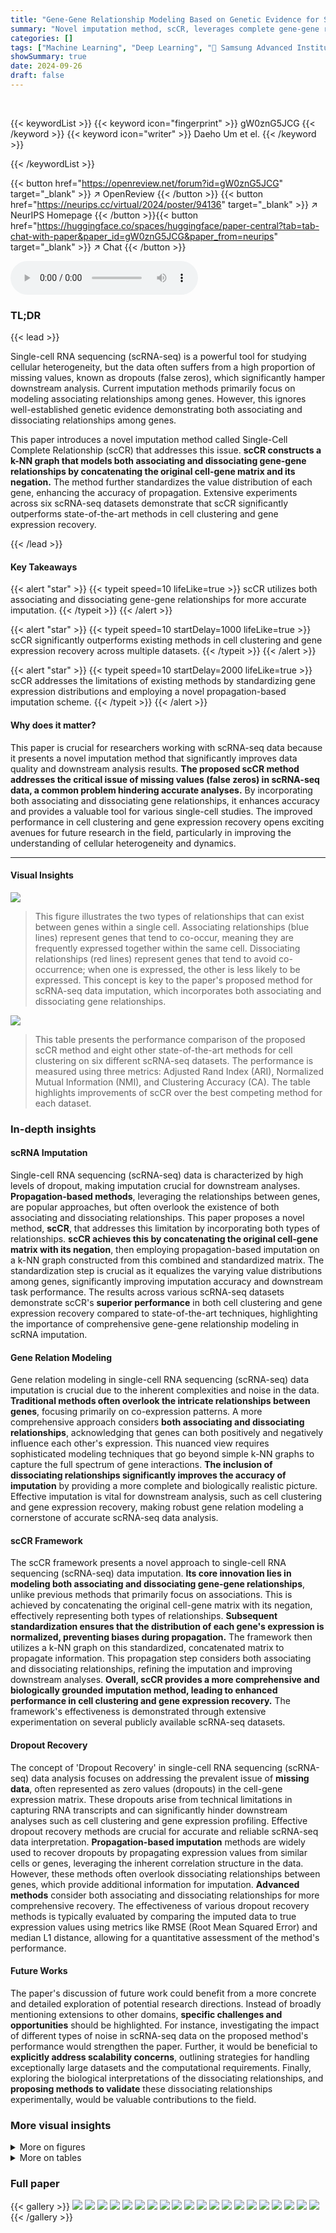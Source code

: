 ```yaml
---
title: "Gene-Gene Relationship Modeling Based on Genetic Evidence for Single-Cell RNA-Seq Data Imputation"
summary: "Novel imputation method, scCR, leverages complete gene-gene relationships (associating & dissociating) for superior single-cell RNA sequencing data recovery, significantly outperforming current state-..."
categories: []
tags: ["Machine Learning", "Deep Learning", "🏢 Samsung Advanced Institute of Technology",]
showSummary: true
date: 2024-09-26
draft: false
---
```


<br>

{{< keywordList >}}
{{< keyword icon="fingerprint" >}} gW0znG5JCG {{< /keyword >}}
{{< keyword icon="writer" >}} Daeho Um et el. {{< /keyword >}}
 
{{< /keywordList >}}

{{< button href="https://openreview.net/forum?id=gW0znG5JCG" target="_blank" >}}
↗ OpenReview
{{< /button >}}
{{< button href="https://neurips.cc/virtual/2024/poster/94136" target="_blank" >}}
↗ NeurIPS Homepage
{{< /button >}}{{< button href="https://huggingface.co/spaces/huggingface/paper-central?tab=tab-chat-with-paper&paper_id=gW0znG5JCG&paper_from=neurips" target="_blank" >}}
↗ Chat
{{< /button >}}



<audio controls>
    <source src="https://ai-paper-reviewer.com/gW0znG5JCG/podcast.wav" type="audio/wav">
    Your browser does not support the audio element.
</audio>


### TL;DR


{{< lead >}}

Single-cell RNA sequencing (scRNA-seq) is a powerful tool for studying cellular heterogeneity, but the data often suffers from a high proportion of missing values, known as dropouts (false zeros), which significantly hamper downstream analysis. Current imputation methods primarily focus on modeling associating relationships among genes. However, this ignores well-established genetic evidence demonstrating both associating and dissociating relationships among genes. 

This paper introduces a novel imputation method called Single-Cell Complete Relationship (scCR) that addresses this issue. **scCR constructs a k-NN graph that models both associating and dissociating gene-gene relationships by concatenating the original cell-gene matrix and its negation.** The method further standardizes the value distribution of each gene, enhancing the accuracy of propagation. Extensive experiments across six scRNA-seq datasets demonstrate that scCR significantly outperforms state-of-the-art methods in cell clustering and gene expression recovery.

{{< /lead >}}


#### Key Takeaways

{{< alert "star" >}}
{{< typeit speed=10 lifeLike=true >}} scCR utilizes both associating and dissociating gene-gene relationships for more accurate imputation. {{< /typeit >}}
{{< /alert >}}

{{< alert "star" >}}
{{< typeit speed=10 startDelay=1000 lifeLike=true >}} scCR significantly outperforms existing methods in cell clustering and gene expression recovery across multiple datasets. {{< /typeit >}}
{{< /alert >}}

{{< alert "star" >}}
{{< typeit speed=10 startDelay=2000 lifeLike=true >}} scCR addresses the limitations of existing methods by standardizing gene expression distributions and employing a novel propagation-based imputation scheme. {{< /typeit >}}
{{< /alert >}}

#### Why does it matter?
This paper is crucial for researchers working with scRNA-seq data because it presents a novel imputation method that significantly improves data quality and downstream analysis results.  **The proposed scCR method addresses the critical issue of missing values (false zeros) in scRNA-seq data, a common problem hindering accurate analyses.** By incorporating both associating and dissociating gene relationships,  it enhances accuracy and provides a valuable tool for various single-cell studies.  The improved performance in cell clustering and gene expression recovery opens exciting avenues for future research in the field, particularly in improving the understanding of cellular heterogeneity and dynamics.

------
#### Visual Insights



![](https://ai-paper-reviewer.com/gW0znG5JCG/figures_0_1.jpg)

> This figure illustrates the two types of relationships that can exist between genes within a single cell.  Associating relationships (blue lines) represent genes that tend to co-occur, meaning they are frequently expressed together within the same cell.  Dissociating relationships (red lines) represent genes that tend to avoid co-occurrence; when one is expressed, the other is less likely to be expressed.  This concept is key to the paper's proposed method for scRNA-seq data imputation, which incorporates both associating and dissociating gene relationships.





![](https://ai-paper-reviewer.com/gW0znG5JCG/tables_5_1.jpg)

> This table presents the performance comparison of the proposed scCR method and eight other state-of-the-art methods for cell clustering on six different scRNA-seq datasets.  The performance is measured using three metrics: Adjusted Rand Index (ARI), Normalized Mutual Information (NMI), and Clustering Accuracy (CA).  The table highlights improvements of scCR over the best competing method for each dataset.





### In-depth insights


#### scRNA Imputation
Single-cell RNA sequencing (scRNA-seq) data is characterized by high levels of dropout, making imputation crucial for downstream analyses.  **Propagation-based methods**, leveraging the relationships between genes, are popular approaches, but often overlook the existence of both associating and dissociating relationships. This paper proposes a novel method, **scCR**, that addresses this limitation by incorporating both types of relationships.  **scCR achieves this by concatenating the original cell-gene matrix with its negation**, then employing propagation-based imputation on a k-NN graph constructed from this combined and standardized matrix.  The standardization step is crucial as it equalizes the varying value distributions among genes, significantly improving imputation accuracy and downstream task performance. The results across various scRNA-seq datasets demonstrate scCR's **superior performance** in both cell clustering and gene expression recovery compared to state-of-the-art techniques, highlighting the importance of comprehensive gene-gene relationship modeling in scRNA imputation.

#### Gene Relation Modeling
Gene relation modeling in single-cell RNA sequencing (scRNA-seq) data imputation is crucial due to the inherent complexities and noise in the data.  **Traditional methods often overlook the intricate relationships between genes**, focusing primarily on co-expression patterns.  A more comprehensive approach considers **both associating and dissociating relationships**, acknowledging that genes can both positively and negatively influence each other's expression.  This nuanced view requires sophisticated modeling techniques that go beyond simple k-NN graphs to capture the full spectrum of gene interactions.  **The inclusion of dissociating relationships significantly improves the accuracy of imputation** by providing a more complete and biologically realistic picture. Effective imputation is vital for downstream analysis, such as cell clustering and gene expression recovery, making robust gene relation modeling a cornerstone of accurate scRNA-seq data analysis.

#### scCR Framework
The scCR framework presents a novel approach to single-cell RNA sequencing (scRNA-seq) data imputation.  **Its core innovation lies in modeling both associating and dissociating gene-gene relationships**, unlike previous methods that primarily focus on associations.  This is achieved by concatenating the original cell-gene matrix with its negation, effectively representing both types of relationships.  **Subsequent standardization ensures that the distribution of each gene's expression is normalized, preventing biases during propagation.** The framework then utilizes a k-NN graph on this standardized, concatenated matrix to propagate information. This propagation step considers both associating and dissociating relationships, refining the imputation and improving downstream analyses.  **Overall, scCR provides a more comprehensive and biologically grounded imputation method, leading to enhanced performance in cell clustering and gene expression recovery.** The framework's effectiveness is demonstrated through extensive experimentation on several publicly available scRNA-seq datasets.

#### Dropout Recovery
The concept of 'Dropout Recovery' in single-cell RNA sequencing (scRNA-seq) data analysis focuses on addressing the prevalent issue of **missing data**, often represented as zero values (dropouts) in the cell-gene expression matrix.  These dropouts arise from technical limitations in capturing RNA transcripts and can significantly hinder downstream analyses such as cell clustering and gene expression profiling. Effective dropout recovery methods are crucial for accurate and reliable scRNA-seq data interpretation.  **Propagation-based imputation** methods are widely used to recover dropouts by propagating expression values from similar cells or genes, leveraging the inherent correlation structure in the data. However, these methods often overlook dissociating relationships between genes, which provide additional information for imputation.  **Advanced methods** consider both associating and dissociating relationships for more comprehensive recovery.  The effectiveness of various dropout recovery methods is typically evaluated by comparing the imputed data to true expression values using metrics like RMSE (Root Mean Squared Error) and median L1 distance, allowing for a quantitative assessment of the method's performance.

#### Future Works
The paper's discussion of future work could benefit from a more concrete and detailed exploration of potential research directions.  Instead of broadly mentioning extensions to other domains,  **specific challenges and opportunities** should be highlighted. For instance,  investigating the impact of different types of noise in scRNA-seq data on the proposed method's performance would strengthen the paper.  Further, it would be beneficial to **explicitly address scalability concerns**, outlining strategies for handling exceptionally large datasets and the computational requirements.  Finally, exploring the biological interpretations of the dissociating relationships, and **proposing methods to validate** these dissociating relationships experimentally, would be valuable contributions to the field.


### More visual insights

<details>
<summary>More on figures
</summary>


![](https://ai-paper-reviewer.com/gW0znG5JCG/figures_2_1.jpg)

> The figure provides a visual overview of the Single-Cell Complete Relationship (scCR) method. It shows the three main stages of the method: pre-imputation, complete relationship, and denoising.  Each stage involves specific steps such as k-NN graph construction, feature propagation, and standardization.  The figure highlights how the method integrates both associating and dissociating gene-gene relationships to improve imputation accuracy.


![](https://ai-paper-reviewer.com/gW0znG5JCG/figures_3_1.jpg)

> This figure shows a heatmap of a subset of the gene expression matrix from the Baron Human dataset. It visually represents the expression levels of several genes across different cells. The color intensity corresponds to the expression level, with darker shades indicating lower expression and brighter shades indicating higher expression.  The figure highlights the variability in gene expression across different genes and cells, illustrating the complexity of single-cell RNA sequencing data and the need for imputation techniques to deal with missing or noisy values.


![](https://ai-paper-reviewer.com/gW0znG5JCG/figures_4_1.jpg)

> This figure illustrates the two main steps involved in the complete relationship stage of the scCR imputation method.  First, concatenation combines the original cell-gene matrix X(1) with its negative counterpart [-X(1)] to create Xcom. This step is crucial for incorporating both associating and dissociating gene relationships.  Second, column-wise standardization normalizes the values for each gene in Xcom, ensuring that the data across genes has a standard normal distribution with a mean of 0 and a standard deviation of 1.  This process is key for making the subsequent propagation step more effective and preventing the values from various genes dominating the imputation process. The end result is a standardized matrix Xcom, ready for further processing within the scCR framework.


![](https://ai-paper-reviewer.com/gW0znG5JCG/figures_6_1.jpg)

> This figure displays the RMSE (Root Mean Square Error) for dropout recovery across six scRNA-seq datasets (Baron Mouse, Pancreas, Mouse Bladder, Zeisel, Worm Neuron, Baron Human) and eight different methods (DCA, AutoClass, scGNN 2.0, scGCL, MAGIC, scFP, scBFP, and scCR).  The x-axis represents the dropout rate (20%, 40%, 80%), and the y-axis represents the RMSE.  Green highlights indicate that scCR outperforms the best-performing baseline for that specific dataset and dropout rate.  The graph shows that scCR consistently achieves lower RMSE values across all datasets and dropout rates, demonstrating its effectiveness in recovering missing data.


![](https://ai-paper-reviewer.com/gW0znG5JCG/figures_7_1.jpg)

> This figure uses UMAP to visualize the results of scCR and three other imputation methods (DCA, scFP, scBFP) on the Baron Human dataset.  It compares the visualizations of the raw data with those imputed using each method. A second row shows the same comparison, but with 80% of the data randomly removed (simulating dropouts) before imputation.  The visualization allows for a visual comparison of the different methods' abilities to recover the structure of the data in the presence of noise and missing values.


![](https://ai-paper-reviewer.com/gW0znG5JCG/figures_7_2.jpg)

> This figure compares the proportion of associating and dissociating gene-gene relationships in six scRNA-seq datasets. It shows the actual ratios in the datasets (first row), and then the ratios captured by scBFP and scCR using their respective k-NN graph constructions (second and third rows). The results highlight scCR's ability to better capture both associating and dissociating relationships compared to scBFP.


![](https://ai-paper-reviewer.com/gW0znG5JCG/figures_8_1.jpg)

> This figure shows the running time of scCR and other state-of-the-art imputation methods (DCA, AutoClass, scGNN 2.0, scGCL, MAGIC, scFP, and scBFP) as a function of the number of cells in the dataset.  It demonstrates the computational efficiency of scCR compared to other methods, especially as the number of cells increases. The y-axis represents running time in seconds, while the x-axis represents the number of cells.


![](https://ai-paper-reviewer.com/gW0znG5JCG/figures_19_1.jpg)

> This figure shows a heatmap visualization of a subset of the gene expression matrix from the Baron Human dataset.  It highlights the varying scales of gene expression across different genes.  The color intensity represents the expression level, demonstrating that the distributions of expression values differ greatly between genes, even within the same dataset. This visual representation emphasizes the heterogeneity of gene expression levels in single-cell RNA sequencing data, which is addressed by the standardization step in the proposed scCR method.


![](https://ai-paper-reviewer.com/gW0znG5JCG/figures_20_1.jpg)

> This figure shows the performance comparison of different imputation methods on dropout recovery, measured by the Median L1 Distance metric. The results are shown for six different scRNA-seq datasets (Baron Mouse, Pancreas, Mouse Bladder, Zeisel, Worm Neuron, and Baron Human) and for three different dropout rates (20%, 40%, and 80%). The figure highlights the reduction rates achieved by scCR compared to the best-performing baseline method for each dataset and dropout rate.


</details>




<details>
<summary>More on tables
</summary>


![](https://ai-paper-reviewer.com/gW0znG5JCG/tables_14_1.jpg)
> This table presents the performance of different single-cell RNA-seq imputation methods on cell clustering tasks, evaluated using three metrics: Adjusted Rand Index (ARI), Normalized Mutual Information (NMI), and Clustering Accuracy (CA).  The results are shown for multiple datasets. Green highlights indicate improvements over the best performing baseline for each dataset and metric.

![](https://ai-paper-reviewer.com/gW0znG5JCG/tables_14_2.jpg)
> This table presents the results of an ablation study to analyze the effectiveness of each component in scCR. The study was conducted on three datasets: Baron Mouse, Zeisel, and Baron Human. The table shows the performance (ARI, NMI, CA) with different combinations of concatenation (Con) and standardization (Sta). The results demonstrate that both concatenation and standardization significantly contribute to the performance improvement, and their combination leads to the best performance.

![](https://ai-paper-reviewer.com/gW0znG5JCG/tables_15_1.jpg)
> This table presents the RMSE (Root Mean Square Error) for dropout recovery under MNAR (Missing Not At Random) conditions.  It compares the performance of scFP, scBFP, and the proposed scCR method across six different scRNA-seq datasets (Baron Mouse, Pancreas, Mouse Bladder, Zeisel, Worm Neuron, and Baron Human). Lower RMSE values indicate better performance in recovering the missing values.

![](https://ai-paper-reviewer.com/gW0znG5JCG/tables_15_2.jpg)
> This table presents the performance comparison of scCR and eight state-of-the-art methods on six scRNA-seq datasets in terms of cell clustering. Three standard evaluation metrics were used: Adjusted Rand Index (ARI), Normalized Mutual Information (NMI), and Clustering Accuracy (CA). The results show that scCR outperforms other methods in most cases, demonstrating its effectiveness in cell clustering.

![](https://ai-paper-reviewer.com/gW0znG5JCG/tables_16_1.jpg)
> This table presents the performance comparison of the proposed method (scCR) and eight state-of-the-art methods on six widely used scRNA-seq datasets. The performance is measured by three standard evaluation metrics: Adjusted Rand Index (ARI), Normalized Mutual Information (NMI), and Clustering Accuracy (CA). The table highlights the improvements of scCR over the most competitive baseline for each dataset.

![](https://ai-paper-reviewer.com/gW0znG5JCG/tables_16_2.jpg)
> This table presents the performance of scCR and other state-of-the-art methods on six scRNA-seq datasets in terms of cell clustering.  The performance is evaluated using three metrics: Adjusted Rand Index (ARI), Normalized Mutual Information (NMI), and Clustering Accuracy (CA).  Standard deviation errors are reported, and improvements over the best performing baseline are highlighted.

![](https://ai-paper-reviewer.com/gW0znG5JCG/tables_16_3.jpg)
> This table presents the performance of scCR and other state-of-the-art methods on six scRNA-seq datasets for cell clustering.  The performance is evaluated using three metrics: Adjusted Rand Index (ARI), Normalized Mutual Information (NMI), and Clustering Accuracy (CA).  Standard deviations are included to show the variability in the results.  Improvements over the best baseline method are highlighted in green.

![](https://ai-paper-reviewer.com/gW0znG5JCG/tables_16_4.jpg)
> This table presents the performance comparison of the proposed method (scCR) and eight state-of-the-art methods on six scRNA-seq datasets for cell clustering.  Three metrics are used: Adjusted Rand Index (ARI), Normalized Mutual Information (NMI), and Clustering Accuracy (CA).  The results show that scCR outperforms the baselines in most cases, indicating the effectiveness of the complete gene-gene relationship modeling approach.

![](https://ai-paper-reviewer.com/gW0znG5JCG/tables_16_5.jpg)
> This table presents the performance of scCR and other state-of-the-art methods on six different scRNA-seq datasets in terms of cell clustering. Three metrics are used for evaluation: Adjusted Rand Index (ARI), Normalized Mutual Information (NMI), and Clustering Accuracy (CA).  The results show scCR's improvements over existing methods, highlighting its effectiveness in cell clustering tasks.

![](https://ai-paper-reviewer.com/gW0znG5JCG/tables_17_1.jpg)
> This table presents the performance comparison of scCR and other state-of-the-art methods on six different datasets in terms of cell clustering.  The performance is measured using three metrics: Adjusted Rand Index (ARI), Normalized Mutual Information (NMI), and Clustering Accuracy (CA).  Standard deviation errors are also provided for each result.  Values highlighted in green indicate that scCR outperforms the best baseline method for that particular dataset and metric.

![](https://ai-paper-reviewer.com/gW0znG5JCG/tables_18_1.jpg)
> This table presents the performance of scCR and eight other state-of-the-art methods on six scRNA-seq datasets for cell clustering.  The performance is evaluated using three metrics: Adjusted Rand Index (ARI), Normalized Mutual Information (NMI), and Clustering Accuracy (CA).  Standard deviation errors are included to show the variability in the results.  Improvements over the best-performing baseline method are highlighted in green for better readability.

</details>




### Full paper

{{< gallery >}}
<img src="https://ai-paper-reviewer.com/gW0znG5JCG/1.png" class="grid-w50 md:grid-w33 xl:grid-w25" />
<img src="https://ai-paper-reviewer.com/gW0znG5JCG/2.png" class="grid-w50 md:grid-w33 xl:grid-w25" />
<img src="https://ai-paper-reviewer.com/gW0znG5JCG/3.png" class="grid-w50 md:grid-w33 xl:grid-w25" />
<img src="https://ai-paper-reviewer.com/gW0znG5JCG/4.png" class="grid-w50 md:grid-w33 xl:grid-w25" />
<img src="https://ai-paper-reviewer.com/gW0znG5JCG/5.png" class="grid-w50 md:grid-w33 xl:grid-w25" />
<img src="https://ai-paper-reviewer.com/gW0znG5JCG/6.png" class="grid-w50 md:grid-w33 xl:grid-w25" />
<img src="https://ai-paper-reviewer.com/gW0znG5JCG/7.png" class="grid-w50 md:grid-w33 xl:grid-w25" />
<img src="https://ai-paper-reviewer.com/gW0znG5JCG/8.png" class="grid-w50 md:grid-w33 xl:grid-w25" />
<img src="https://ai-paper-reviewer.com/gW0znG5JCG/9.png" class="grid-w50 md:grid-w33 xl:grid-w25" />
<img src="https://ai-paper-reviewer.com/gW0znG5JCG/10.png" class="grid-w50 md:grid-w33 xl:grid-w25" />
<img src="https://ai-paper-reviewer.com/gW0znG5JCG/11.png" class="grid-w50 md:grid-w33 xl:grid-w25" />
<img src="https://ai-paper-reviewer.com/gW0znG5JCG/12.png" class="grid-w50 md:grid-w33 xl:grid-w25" />
<img src="https://ai-paper-reviewer.com/gW0znG5JCG/13.png" class="grid-w50 md:grid-w33 xl:grid-w25" />
<img src="https://ai-paper-reviewer.com/gW0znG5JCG/14.png" class="grid-w50 md:grid-w33 xl:grid-w25" />
<img src="https://ai-paper-reviewer.com/gW0znG5JCG/15.png" class="grid-w50 md:grid-w33 xl:grid-w25" />
<img src="https://ai-paper-reviewer.com/gW0znG5JCG/16.png" class="grid-w50 md:grid-w33 xl:grid-w25" />
<img src="https://ai-paper-reviewer.com/gW0znG5JCG/17.png" class="grid-w50 md:grid-w33 xl:grid-w25" />
<img src="https://ai-paper-reviewer.com/gW0znG5JCG/18.png" class="grid-w50 md:grid-w33 xl:grid-w25" />
<img src="https://ai-paper-reviewer.com/gW0znG5JCG/19.png" class="grid-w50 md:grid-w33 xl:grid-w25" />
<img src="https://ai-paper-reviewer.com/gW0znG5JCG/20.png" class="grid-w50 md:grid-w33 xl:grid-w25" />
{{< /gallery >}}